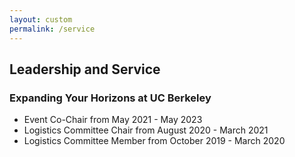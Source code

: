 ```yaml
---
layout: custom
permalink: /service
---
```



## Leadership and Service
### Expanding Your Horizons at UC Berkeley
- Event Co-Chair from May 2021 - May 2023
- Logistics Committee Chair from August 2020 - March 2021
- Logistics Committee Member from October 2019 - March 2020
